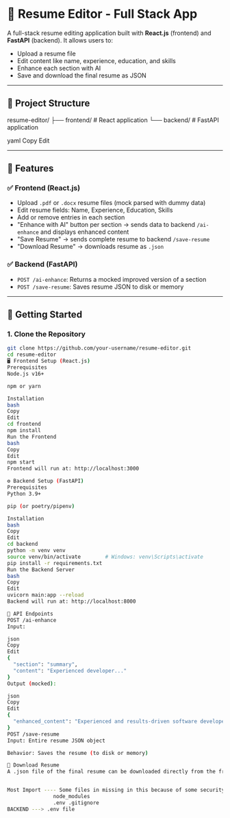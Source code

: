 # 📝 Resume Editor - Full Stack App

A full-stack resume editing application built with **React.js** (frontend) and **FastAPI** (backend). It allows users to:
- Upload a resume file
- Edit content like name, experience, education, and skills
- Enhance each section with AI
- Save and download the final resume as JSON

---

## 📁 Project Structure

resume-editor/
├── frontend/ # React application
└── backend/ # FastAPI application

yaml
Copy
Edit

---

## 🚀 Features

### ✅ Frontend (React.js)
- Upload `.pdf` or `.docx` resume files (mock parsed with dummy data)
- Edit resume fields: Name, Experience, Education, Skills
- Add or remove entries in each section
- "Enhance with AI" button per section → sends data to backend `/ai-enhance` and displays enhanced content
- "Save Resume" → sends complete resume to backend `/save-resume`
- "Download Resume" → downloads resume as `.json`

### ✅ Backend (FastAPI)
- `POST /ai-enhance`: Returns a mocked improved version of a section
- `POST /save-resume`: Saves resume JSON to disk or memory

---

## 🔧 Getting Started

### 1. Clone the Repository

```bash
git clone https://github.com/your-username/resume-editor.git
cd resume-editor
🖥️ Frontend Setup (React.js)
Prerequisites
Node.js v16+

npm or yarn

Installation
bash
Copy
Edit
cd frontend
npm install
Run the Frontend
bash
Copy
Edit
npm start
Frontend will run at: http://localhost:3000

⚙️ Backend Setup (FastAPI)
Prerequisites
Python 3.9+

pip (or poetry/pipenv)

Installation
bash
Copy
Edit
cd backend
python -m venv venv
source venv/bin/activate        # Windows: venv\Scripts\activate
pip install -r requirements.txt
Run the Backend Server
bash
Copy
Edit
uvicorn main:app --reload
Backend will run at: http://localhost:8000

🧪 API Endpoints
POST /ai-enhance
Input:

json
Copy
Edit
{
  "section": "summary",
  "content": "Experienced developer..."
}
Output (mocked):

json
Copy
Edit
{
  "enhanced_content": "Experienced and results-driven software developer..."
}
POST /save-resume
Input: Entire resume JSON object

Behavior: Saves the resume (to disk or memory)

📄 Download Resume
A .json file of the final resume can be downloaded directly from the frontend.


Most Import ---- Some files in missing in this because of some security concern like in FRONTEND ---> .git
               node_modules
               .env .gitignore
BACKEND ---> .env file
